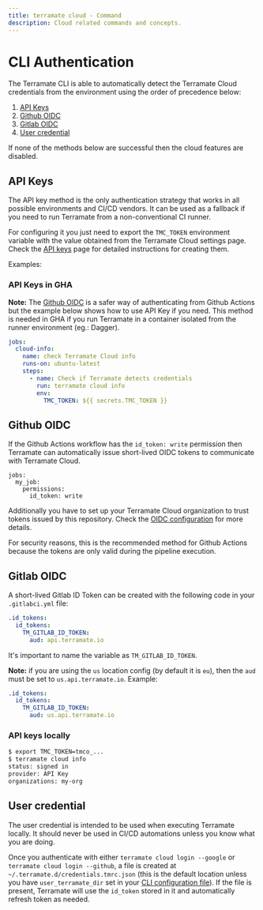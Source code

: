 ```yaml
---
title: terramate cloud - Command
description: Cloud related commands and concepts.
---
```


# CLI Authentication

The Terramate CLI is able to automatically detect the Terramate Cloud credentials from the environment using the order of precedence below:

1. [API Keys](#api-keys)
2. [Github OIDC](#github-oidc)
3. [Gitlab OIDC](#gitlab-oidc)
4. [User credential](#user-credential)

If none of the methods below are successful then the cloud features are disabled.

## API Keys

The API key method is the only authentication strategy that works in all possible environments and CI/CD vendors. It can be used as a fallback if you need to run Terramate from a non-conventional CI runner.

For configuring it you just need to export the `TMC_TOKEN` environment variable with the value obtained from the Terramate Cloud settings page. Check the [API keys](../../../../cloud/organization/api-keys.md) page for detailed instructions for creating them.

Examples:

### API Keys in GHA

**Note:** The [Github OIDC](#github-oidc) is a safer way of authenticating from Github Actions but the example below shows how to use API Key if you need. This method is needed in GHA if you run Terramate in a container isolated from the runner environment (eg.: Dagger).

```yaml
jobs:
  cloud-info:
    name: check Terramate Cloud info
    runs-on: ubuntu-latest
    steps:
      - name: Check if Terramate detects credentials
        run: terramate cloud info
        env:
          TMC_TOKEN: ${{ secrets.TMC_TOKEN }}
```

## Github OIDC

If the Github Actions workflow has the `id_token: write` permission then Terramate can automatically issue short-lived OIDC tokens to communicate with Terramate Cloud.

```
jobs:
  my_job:
    permissions:
      id_token: write
```

Additionally you have to set up your Terramate Cloud organization to trust tokens issued by
this repository. Check the [OIDC configuration](../../../../cloud/organization/settings.md#setup-vcs-open-id-connect-oidc) for more details.

For security reasons, this is the recommended method for Github Actions because the tokens are only valid during the pipeline execution.

## Gitlab OIDC

A short-lived Gitlab ID Token can be created with the following code in your `.gitlabci.yml` file:

```yaml
.id_tokens:
  id_tokens:
    TM_GITLAB_ID_TOKEN:
      aud: api.terramate.io
```

It's important to name the variable as `TM_GITLAB_ID_TOKEN`.

**Note:** if you are using the `us` location config (by default it is `eu`), then the `aud` must be set to `us.api.terramate.io`.
Example:

```yaml
.id_tokens:
  id_tokens:
    TM_GITLAB_ID_TOKEN:
      aud: us.api.terramate.io
```

### API keys locally

```bash
$ export TMC_TOKEN=tmco_...
$ terramate cloud info
status: signed in
provider: API Key
organizations: my-org
```

## User credential

The user credential is intended to be used when executing Terramate locally.
It should never be used in CI/CD automations unless you know what you are doing.

Once you authenticate with either `terramate cloud login --google` or `terramate cloud login --github`, a file is created at `~/.terramate.d/credentials.tmrc.json` (this is the default location unless you have `user_terramate_dir` set in your [CLI configuration file](../../../reference/cmdline/index.md#cli-configuration)).
If the file is present, Terramate will use the `id_token` stored in it and automatically refresh token as needed.

